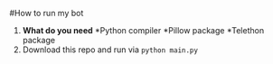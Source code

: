 #How to run my bot
1. **What do you need** 
  *Python compiler
  *Pillow package
  *Telethon package
2. Download this repo and run via ```python main.py```
